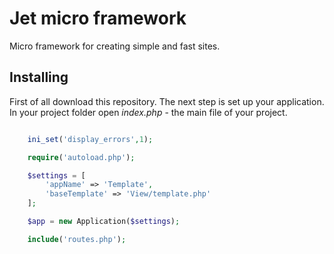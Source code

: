 # **Jet micro framework**

Micro framework for creating simple and fast sites.

## **Installing**

First of all download this repository.
The next step is set up your application. In your project folder open *index.php* - the main file of your project.

```php

    ini_set('display_errors',1);

    require('autoload.php');

    $settings = [
        'appName' => 'Template',
        'baseTemplate' => 'View/template.php'
    ];

    $app = new Application($settings);

    include('routes.php');


```
